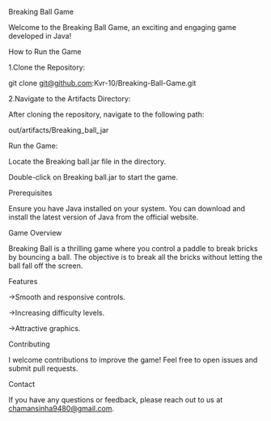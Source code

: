 Breaking Ball Game

Welcome to the Breaking Ball Game, an exciting and engaging game developed in Java!

How to Run the Game

1.Clone the Repository:

git clone git@github.com:Kvr-10/Breaking-Ball-Game.git

2.Navigate to the Artifacts Directory:

After cloning the repository, navigate to the following path:

out/artifacts/Breaking_ball_jar

Run the Game:

Locate the Breaking ball.jar file in the directory.

Double-click on Breaking ball.jar to start the game.

Prerequisites

Ensure you have Java installed on your system. You can download and install the latest version of Java from the official website.

Game Overview

Breaking Ball is a thrilling game where you control a paddle to break bricks by bouncing a ball. The objective is to break all the bricks without letting the ball fall off the screen.

Features

->Smooth and responsive controls.

->Increasing difficulty levels.

->Attractive graphics.

Contributing

I welcome contributions to improve the game! Feel free to open issues and submit pull requests.

Contact

If you have any questions or feedback, please reach out to us at chamansinha9480@gmail.com.
